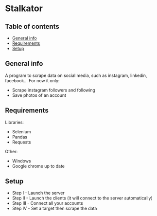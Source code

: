 # Stalkator

## Table of contents
* [General info](#general-info)
* [Requirements](#requirements)
* [Setup](#setup)

## General info
A program to scrape data on social media, such as instagram, linkedin, facebook...
For now it only:
* Scrape instagram followers and following
* Save photos of an account

## Requirements
Libraries:
* Selenium
* Pandas
* Requests

Other:
* Windows
* Google chrome up to date

## Setup
* Step I - Launch the server
* Step II - Launch the clients (it will connect to the server automatically)
* Step III - Connect all your accounts
* Step IV - Set a target then scrape the data
